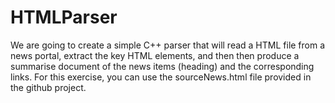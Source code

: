 # HTMLParser

We are going to create a simple C++ parser that will read a HTML file from a news portal, extract the key HTML elements, and then then produce a summarise document of the news items (heading) and the corresponding links. For this exercise, you can use the sourceNews.html file provided in the github project.
